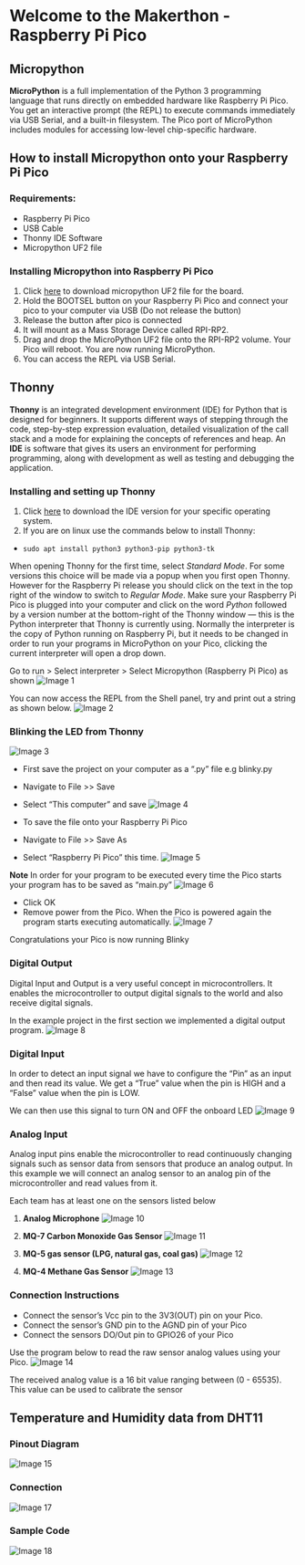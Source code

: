 # Welcome to the Makerthon - Raspberry Pi Pico
## Micropython
**MicroPython** is a full implementation of the Python 3 programming language that runs directly on embedded hardware like Raspberry Pi Pico. 
You get an interactive prompt (the REPL) to execute commands immediately via USB Serial, and a built-in filesystem. 
The Pico port of MicroPython includes modules for accessing low-level chip-specific hardware.
## How to install Micropython onto your Raspberry Pi Pico
### Requirements:
- Raspberry Pi Pico
- USB Cable
- Thonny IDE Software
- Micropython UF2 file
### Installing Micropython into Raspberry Pi Pico
1. Click [here](https://micropython.org/download/rp2-pico/rp2-pico-latest.uf2) to download micropython UF2 file for the board.
2. Hold the BOOTSEL button on your Raspberry Pi Pico and connect your pico to your computer via USB (Do not release the button)
3. Release the button after pico is connected
4. It will mount as a Mass Storage Device called RPI-RP2.
5. Drag and drop the MicroPython UF2 file onto the RPI-RP2 volume. Your Pico will reboot. You are now running MicroPython.
6. You can access the REPL via USB Serial.
##  Thonny
**Thonny** is an integrated development environment (IDE) for Python that is designed for beginners. 
It supports different ways of stepping through the code, step-by-step expression evaluation, detailed visualization of the call stack and a mode for explaining the concepts of references and heap.
An **IDE** is software that gives its users an environment for performing programming, along with development as well as testing and debugging the application.
### Installing and setting up Thonny
1. Click [here](https://thonny.org/) to download the IDE version for your specific operating system.
2. If you are on linux use the commands below to install Thonny:
- `sudo apt install python3 python3-pip python3-tk` 

When opening Thonny for the first time, select *Standard Mode*. For some versions this choice will be made via a popup when you first open Thonny. 
However for the Raspberry Pi release you should click on the text in the top right of the window to switch to *Regular Mode*. 
Make sure your Raspberry Pi Pico is plugged into your computer and click on the word *Python* followed by a version number at the bottom-right of the Thonny window — this is the Python interpreter that Thonny is currently using. 
Normally the interpreter is the copy of Python running on Raspberry Pi, but it needs to be changed in order to run your programs in MicroPython on your Pico, clicking the current interpreter will open a drop down.

Go to run > Select interpreter > Select Micropython (Raspberry Pi Pico) as shown
![Image 1](Images/Image1.JPG)

You can now access the REPL from the Shell panel, try and print out a string as shown below.
![Image 2](Images/Image2.JPG)

### Blinking the LED from Thonny
![Image 3](Images/Image3.JPG)

- First save the project on your computer as a “.py” file e.g blinky.py
- Navigate to File >> Save
- Select “This computer” and save
![Image 4](Images/Image4.JPG)

- To save the file onto your Raspberry Pi Pico
- Navigate to File >> Save As
- Select “Raspberry Pi Pico” this time.
![Image 5](Images/Image5.JPG)

**Note** In order for your program to be executed every time the Pico starts your program has to be saved as “main.py”
![Image 6](Images/Image6.JPG)

- Click OK
- Remove power from the Pico. When the Pico is powered again the program starts executing automatically.
![Image 7](Images/Image7.JPG)

Congratulations your Pico is now running Blinky

### Digital Output
Digital Input and Output is a very useful concept in microcontrollers. It enables the microcontroller to output digital signals to the world and also receive digital signals.

In the example project in the first section we implemented a digital output program.
![Image 8](Images/Image8.JPG)

### Digital Input
In order to detect an input signal we have to configure the “Pin” as an input and then read its value. We get a “True” value when the pin is HIGH and a “False” value when the pin is LOW.

We can then use this signal to turn ON and OFF the onboard LED
![Image 9](Images/Image9.JPG)

### Analog Input
Analog input pins enable the microcontroller to read continuously changing signals such as sensor data from sensors that produce an analog output. In this example we will connect an analog sensor to an analog pin of the microcontroller and read values from it.

Each team has at least one on the sensors listed below

1. **Analog Microphone**
![Image 10](Images/Image10.JPG)

2. **MQ-7 Carbon Monoxide Gas Sensor**
![Image 11](Images/Image11.JPG)

3. **MQ-5 gas sensor (LPG, natural gas, coal gas)**
![Image 12](Images/Image12.JPG)

4. **MQ-4 Methane Gas Sensor**
![Image 13](Images/Image13.JPG)

### Connection Instructions
- Connect the sensor’s Vcc pin to the 3V3(OUT) pin on your Pico.
- Connect the sensor’s GND pin to the AGND pin of your Pico
- Connect the sensors DO/Out pin to GPIO26 of your Pico

Use the program below to read the raw sensor analog values using your Pico. 
![Image 14](Images/Image14.JPG)

The received analog value is a 16 bit value ranging between (0 - 65535). This value can be used to calibrate the sensor

## Temperature and Humidity data from DHT11
###  Pinout Diagram
![Image 15](Images/Image15.JPG)

### Connection
![Image 17](Images/Image17.JPG)

### Sample Code
![Image 18](Images/Image18.JPG)









